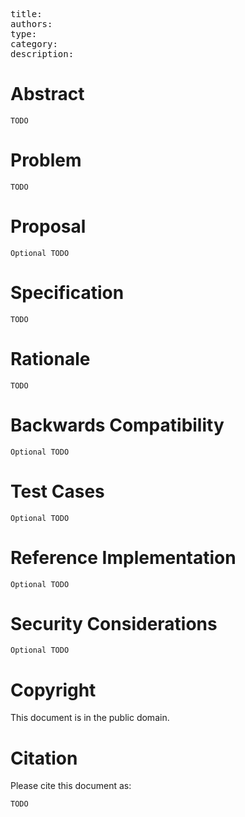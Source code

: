 <pre>
title:
authors:
type:
category:
description:
</pre>

# Abstract

`TODO`

# Problem

`TODO`

# Proposal

`Optional TODO`

# Specification

`TODO`

# Rationale

`TODO`

# Backwards Compatibility

`Optional TODO`

# Test Cases

`Optional TODO`

# Reference Implementation

`Optional TODO`

# Security Considerations

`Optional TODO`

# Copyright

This document is in the public domain.

# Citation

Please cite this document as:

`TODO`
